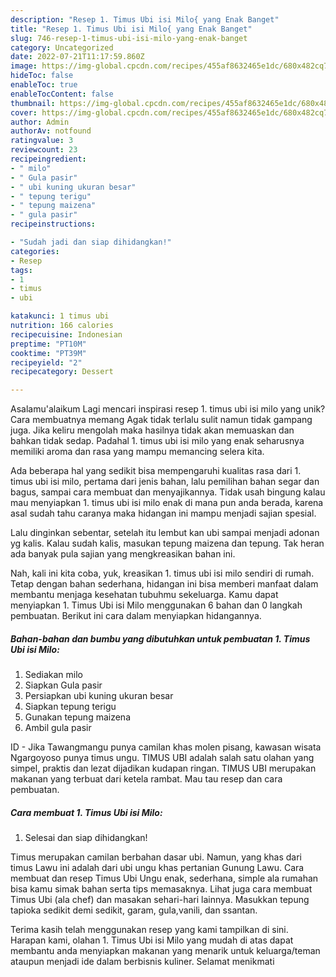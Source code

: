 ```yaml
---
description: "Resep 1. Timus Ubi isi Milo{ yang Enak Banget"
title: "Resep 1. Timus Ubi isi Milo{ yang Enak Banget"
slug: 746-resep-1-timus-ubi-isi-milo-yang-enak-banget
category: Uncategorized
date: 2022-07-21T11:17:59.860Z
image: https://img-global.cpcdn.com/recipes/455af8632465e1dc/680x482cq70/1-timus-ubi-isi-milo-foto-resep-utama.jpg
hideToc: false
enableToc: true
enableTocContent: false
thumbnail: https://img-global.cpcdn.com/recipes/455af8632465e1dc/680x482cq70/1-timus-ubi-isi-milo-foto-resep-utama.jpg
cover: https://img-global.cpcdn.com/recipes/455af8632465e1dc/680x482cq70/1-timus-ubi-isi-milo-foto-resep-utama.jpg
author: Admin
authorAv: notfound
ratingvalue: 3
reviewcount: 23
recipeingredient:
- " milo"
- " Gula pasir"
- " ubi kuning ukuran besar"
- " tepung terigu"
- " tepung maizena"
- " gula pasir"
recipeinstructions:

- "Sudah jadi dan siap dihidangkan!"
categories:
- Resep
tags:
- 1
- timus
- ubi

katakunci: 1 timus ubi 
nutrition: 166 calories
recipecuisine: Indonesian
preptime: "PT10M"
cooktime: "PT39M"
recipeyield: "2"
recipecategory: Dessert

---
```



Asalamu'alaikum Lagi mencari inspirasi resep 1. timus ubi isi milo yang unik? Cara membuatnya memang Agak tidak terlalu sulit namun tidak gampang juga. Jika keliru mengolah maka hasilnya tidak akan memuaskan dan bahkan tidak sedap. Padahal 1. timus ubi isi milo yang enak seharusnya memiliki aroma dan rasa yang mampu memancing selera kita.


Ada beberapa hal yang sedikit bisa mempengaruhi kualitas rasa dari 1. timus ubi isi milo, pertama dari jenis bahan, lalu pemilihan bahan segar dan bagus, sampai cara membuat dan menyajikannya. Tidak usah bingung kalau mau menyiapkan 1. timus ubi isi milo enak di mana pun anda berada, karena asal sudah tahu caranya maka hidangan ini mampu menjadi sajian spesial.

Lalu dinginkan sebentar, setelah itu lembut kan ubi sampai menjadi adonan yg kalis. Kalau sudah kalis, masukan tepung maizena dan tepung. Tak heran ada banyak pula sajian yang mengkreasikan bahan ini.


Nah, kali ini kita coba, yuk, kreasikan 1. timus ubi isi milo sendiri di rumah. Tetap dengan bahan sederhana, hidangan ini bisa memberi manfaat dalam membantu menjaga kesehatan tubuhmu sekeluarga. Kamu dapat menyiapkan 1. Timus Ubi isi Milo menggunakan 6 bahan dan 0 langkah pembuatan. Berikut ini cara dalam menyiapkan hidangannya.

<!--inarticleads1-->

##### Bahan-bahan dan bumbu yang dibutuhkan untuk pembuatan 1. Timus Ubi isi Milo:

1. Sediakan  milo
1. Siapkan  Gula pasir
1. Persiapkan  ubi kuning ukuran besar
1. Siapkan  tepung terigu
1. Gunakan  tepung maizena
1. Ambil  gula pasir


ID - Jika Tawangmangu punya camilan khas molen pisang, kawasan wisata Ngargoyoso punya timus ungu. TIMUS UBI adalah salah satu olahan yang simpel, praktis dan lezat dijadikan kudapan ringan. TIMUS UBI merupakan makanan yang terbuat dari ketela rambat. Mau tau resep dan cara pembuatan. 

<!--inarticleads2-->

##### Cara membuat 1. Timus Ubi isi Milo:


1. Selesai dan siap dihidangkan!

Timus merupakan camilan berbahan dasar ubi. Namun, yang khas dari timus Lawu ini adalah dari ubi ungu khas pertanian Gunung Lawu. Cara membuat dan resep Timus Ubi Ungu enak, sederhana, simple ala rumahan bisa kamu simak bahan serta tips memasaknya. Lihat juga cara membuat Timus Ubi (ala chef) dan masakan sehari-hari lainnya. Masukkan tepung tapioka sedikit demi sedikit, garam, gula,vanili, dan ssantan. 

Terima kasih telah menggunakan resep yang kami tampilkan di sini. Harapan kami, olahan 1. Timus Ubi isi Milo yang mudah di atas dapat membantu anda menyiapkan makanan yang menarik untuk keluarga/teman ataupun menjadi ide dalam berbisnis kuliner. Selamat menikmati

